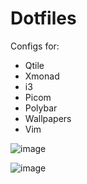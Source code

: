 # Dotfiles
Configs for:
- Qtile
- Xmonad
- i3
- Picom
- Polybar
- Wallpapers
- Vim

![image](https://user-images.githubusercontent.com/64269332/172006314-661c330f-91d4-466c-ab56-5f7407e52bbe.png)

![image](https://user-images.githubusercontent.com/64269332/172006972-7e3e7d83-c071-474d-8ad2-7710a7a5258c.png)


